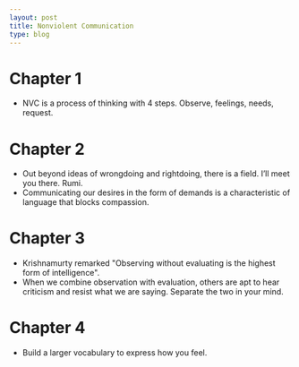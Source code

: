 ```yaml
---
layout: post
title: Nonviolent Communication
type: blog
---
```


# Chapter 1
* NVC is a process of thinking with 4 steps. Observe, feelings, needs, request.

# Chapter 2
* Out beyond ideas of wrongdoing and rightdoing, there is a field. I’ll meet you there. Rumi.
* Communicating our desires in the form of demands is a characteristic of language that blocks compassion.

# Chapter 3
* Krishnamurty remarked "Observing without evaluating is the highest form of intelligence".
* When we combine observation with evaluation, others are apt to hear criticism and resist what we are saying. Separate the two in your mind.

# Chapter 4
* Build a larger vocabulary to express how you feel.